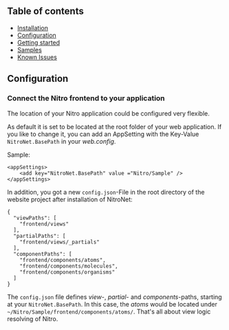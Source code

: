 ## Table of contents
- [Installation](installation.md)
- [Configuration](configuration.md)
- [Getting started](getting-started.md)
- [Samples](samples.md)
- [Known Issues](known-issues.md)

## Configuration

### Connect the Nitro frontend to your application
The location of your Nitro application could be configured very flexible.

As default it is set to be located at the root folder of your web application. If you like to change it, you can add an AppSetting with the Key-Value `NitroNet.BasePath` in your *web.config*. 

Sample:

	<appSettings>
	    <add key="NitroNet.BasePath" value ="Nitro/Sample" />
	</appSettings>

In addition, you got a new `config.json`-File in the root directory of the website project after installation of NitroNet:

	{
	  "viewPaths": [
	    "frontend/views"
	  ],
	  "partialPaths": [
	    "frontend/views/_partials"
	  ],
	  "componentPaths": [
	    "frontend/components/atoms",
	    "frontend/components/molecules",
	    "frontend/components/organisms"
	  ]
	}

The `config.json` file defines *view*-, *partial*- and *components*-paths, starting at your `NitroNet.BasePath`.
In this case, the *atoms* would be located under `~/Nitro/Sample/frontend/components/atoms/`. That's all about view logic resolving of Nitro.